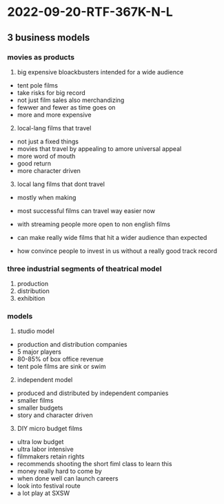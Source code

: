 # 2022-09-20-RTF-367K-N-L
## 3 business models
### movies as products
1. big expensive bloackbusters intended for a wide audience
  - tent pole films 
  - take risks for big record
  - not just film sales also merchandizing
  - fewwer and fewer as time goes on 
  - more and more expensive 

2. local-lang films that travel
  - not just a fixed things
  - movies that travel by appealing to  amore universal appeal
  - more word of mouth
  - good return
  - more character driven

3. local lang films that dont travel
  - mostly when making
  - most successful films can travel way easier now
  - with streaming people more open to non english films 
  - can make really wide films that hit a wider audience than expected

- how convince people to invest in us without a really good track record 

### three industrial segments of theatrical model 
1. production
2. distribution
3. exhibition 

### models 
1. studio model 
  - production and distribution companies
  - 5 major players
  - 80-85% of box office revenue
  - tent pole films are sink or swim 

2. independent model 
  - produced and distributed by independent companies
  - smaller films 
  - smaller budgets
  - story and character driven 

3. DIY micro budget films 
  - ultra low budget
  - ultra labor intensive
  - filmmakers retain rights
  - recommends shooting the short fiml class to learn this
  - money really hard to come by 
  - when done well can launch careers
  - look into festival route
  - a lot play at SXSW
